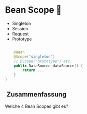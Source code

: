 
# Bean Scope 🫘

- Singleton
- Session
- Request
- Prototype

```swift

    @Bean
    @Scope("singleton")
    // @Scope("prototype") etc.
    public DataSource dataSource() {
        return ...
    }
}
```

##  Zusammenfassung
Welche 4 Bean Scopes gibt es?

